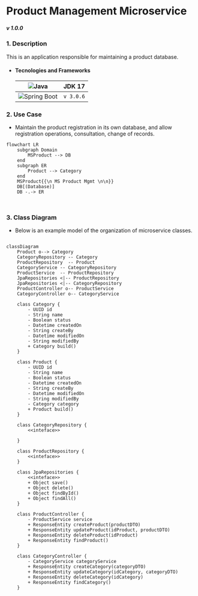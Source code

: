 # Product Management Microservice
##### _v 1.0.0_
<i style="font-size:14px">  </i>


### **1. Description**

This is an application responsible for maintaining a product database. 

- #### Tecnologies and Frameworks
    |![Java](https://img.shields.io/badge/Java-ED8B00?style=for-the-badge&logo=java$logoColor=white) | JDK 17|
    |---|---|
    |![Spring Boot](https://img.shields.io/badge/Spring_Boot-F2F4F9?style=for-the-badge&logo=spring-boot) | `v 3.0.6` |


### **2. Use Case**
- Maintain the product registration in its own database, and allow registration operations, consultation, change of records.

```mermaid
flowchart LR
    subgraph Domain
        MSProduct --> DB
    end
    subgraph ER
        Product --> Category
    end
    MSProduct{{\n MS Product Mgmt \n\n}}
    DB[(Database)]
    DB -.-> ER
    
    
```



### **3. Class Diagram**
- Below is an example model of the organization of microservice classes. 


```mermaid

classDiagram
    Product o--> Category
    CategoryRepository -- Category
    ProductRepository  -- Product
    CategoryService -- CategoryRepository
    ProductService  -- ProductRepository
    JpaRepositories <|-- ProductRepository
    JpaRepositories <|-- CategoryRepository
    ProductController o-- ProductService
    CategoryController o-- CategoryService

    class Category {
        - UUID id
        - String name
        - Boolean status
        - Datetime createdOn
        - String createBy
        - Datetime modifiedOn
        - String modifiedBy
        + Category build()
    }

    class Product {
        - UUID id
        - String name
        - Boolean status
        - Datetime createdOn
        - String createBy
        - Datetime modifiedOn
        - String modifiedBy
        - Category category
        + Product build()
    }

    class CategoryRepository {
        <<inteface>>

    }

    class ProductRepository {
        <<inteface>>
    }

    class JpaRepositories {
        <<inteface>>
        + Object save()
        + Object delete()
        + Object findById()
        + Object findAll()
    }

    class ProductController {
        - ProductService service
        + ResponseEntity createProduct(productDTO)
        + ResponseEntity updateProduct(idProduct, productDTO)
        + ResponseEntity deleteProduct(idProduct)
        + ResponseEntity findProduct()
    }

    class CategoryController {
        - CategoryService categoryService
        + ResponseEntity createCategory(categoryDTO)
        + ResponseEntity updateCategory(idCategory, categoryDTO)
        + ResponseEntity deleteCategory(idCategory)
        + ResponseEntity findCategory()
    }

    
```

